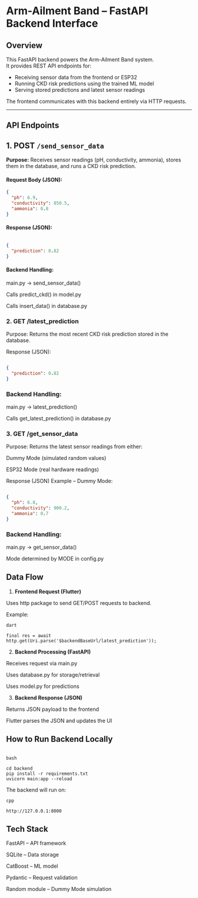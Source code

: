 # Arm-Ailment Band – FastAPI Backend Interface

## Overview
This FastAPI backend powers the Arm-Ailment Band system.  
It provides REST API endpoints for:
- Receiving sensor data from the frontend or ESP32
- Running CKD risk predictions using the trained ML model
- Serving stored predictions and latest sensor readings

The frontend communicates with this backend entirely via HTTP requests.

---

## API Endpoints

## 1. **POST** `/send_sensor_data`
**Purpose:** Receives sensor readings (pH, conductivity, ammonia), stores them in the database, and runs a CKD risk prediction.

#### **Request Body (JSON):**
```json
{
  "ph": 6.9,
  "conductivity": 850.5,
  "ammonia": 0.8
}
```
#### Response (JSON):

```json

{
  "prediction": 0.82
}
```
#### Backend Handling:

main.py → send_sensor_data()

Calls predict_ckd() in model.py

Calls insert_data() in database.py


###  2. **GET /latest_prediction**
Purpose: Returns the most recent CKD risk prediction stored in the database.

Response (JSON):

```json

{
  "prediction": 0.82
}
```

### Backend Handling:

main.py → latest_prediction()

Calls get_latest_prediction() in database.py


### 3. **GET /get_sensor_data**
Purpose: Returns the latest sensor readings from either:

Dummy Mode (simulated random values)

ESP32 Mode (real hardware readings)

Response (JSON) Example – Dummy Mode:

```json

{
  "ph": 6.8,
  "conductivity": 900.2,
  "ammonia": 0.7
}
```
### Backend Handling:

main.py → get_sensor_data()

Mode determined by MODE in config.py

## Data Flow

1. **Frontend Request (Flutter)**

Uses http package to send GET/POST requests to backend.

Example:
```
dart

final res = await http.get(Uri.parse('$backendBaseUrl/latest_prediction'));
```

2. **Backend Processing (FastAPI)**

Receives request via main.py

Uses database.py for storage/retrieval

Uses model.py for predictions

3. **Backend Response (JSON)**

Returns JSON payload to the frontend

Flutter parses the JSON and updates the UI

## How to Run Backend Locally

```

bash

cd backend
pip install -r requirements.txt
uvicorn main:app --reload
```

The backend will run on:

```
cpp

http://127.0.0.1:8000
```

## Tech Stack
FastAPI – API framework

SQLite – Data storage

CatBoost – ML model

Pydantic – Request validation

Random module – Dummy Mode simulation
